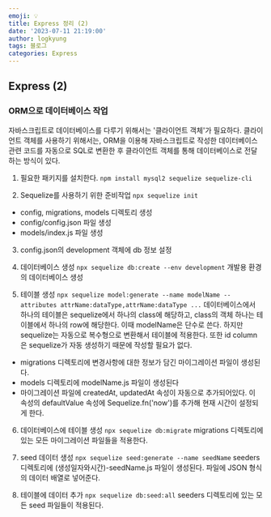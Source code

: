 ```yaml
---
emoji: 💡
title: Express 정리 (2)
date: '2023-07-11 21:19:00'
author: logkyung
tags: 블로그
categories: Express
---
```


## Express (2)
### ORM으로 데이터베이스 작업
자바스크립트로 데이터베이스를 다루기 위해서는 '클라이언트 객체'가 필요하다. 클라이언트 객체를 사용하기 위해서는, ORM을 이용해 자바스크립트로 작성한 데이터베이스 관련 코드를 자동으로 SQL로 변환한 후 클라이언트 객체를 통해 데이터베이스로 전달하는 방식이 있다.

1. 필요한 패키지를 설치한다.
`npm install mysql2 sequelize sequelize-cli`

2. Sequelize를 사용하기 위한 준비작업
`npx sequelize init`
- config, migrations, models 디렉토리 생성
- config/config.json 파일 생성
- models/index.js 파일 생성

3. config.json의 development 객체에 db 정보 설정

4. 데이터베이스 생성
`npx sequelize db:create --env development`
개발용 환경의 데이터베이스 생성

5. 테이블 생성
`npx sequelize model:generate --name modelName --attributes attrName:dataType,attrName:dataType ...`
데이터베이스에서 하나의 테이블은 sequelize에서 하나의 class에 해당하고, class의 객체 하나는 테이블에서 하나의 row에 해당한다.
이때 modelName은 단수로 쓴다. 하지만 sequelize는 자동으로 복수형으로 변환해서 테이블에 적용한다. 또한 id column은 sequelize가 자동 생성하기 때문에 작성할 필요가 없다.
- migrations 디렉토리에 변경사항에 대한 정보가 담긴 마이그레이션 파일이 생성된다.
- models 디렉토리에 modelName.js 파일이 생성된다
- 마이그레이션 파일에 createdAt, updatedAt 속성이 자동으로 추가되어있다. 이 속성의 defaultValue 속성에 Sequelize.fn('now')를 추가해 현재 시간이 설정되게 한다.

6. 데이터베이스에 테이블 생성
`npx sequelize db:migrate`
migrations 디렉토리에 있는 모든 마이그레이션 파일들을 적용한다.

7. seed 데이터 생성
`npx sequelize seed:generate --name seedName`
seeders 디렉토리에 (생성일자와시간)-seedName.js 파일이 생성된다. 파일에 JSON 형식의 데이터 배열로 넣어준다.

8. 테이블에 데이터 추가
`npx sequelize db:seed:all`
seeders 디렉토리에 있는 모든 seed 파일들이 적용된다.
